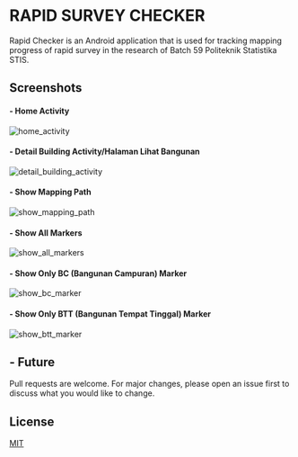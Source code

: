 # RAPID SURVEY CHECKER

Rapid Checker is an Android application that is used for tracking mapping progress of rapid survey in the research of Batch 59 Politeknik Statistika STIS.

## Screenshots
#### - Home Activity
![home_activity](http://i.ibb.co/TTr7tMp/home.png)

#### - Detail Building Activity/Halaman Lihat Bangunan
![detail_building_activity](http://i.ibb.co/s23WWDQ/halaman-bangunan.png)

#### - Show Mapping Path
![show_mapping_path](http://i.ibb.co/17MzZVx/lihat-jalur-mapping.png)

#### - Show All Markers
![show_all_markers](http://i.ibb.co/hdTWM6z/lihat-semua-titik-mapping.png)

#### - Show Only BC (Bangunan Campuran) Marker
![show_bc_marker](http://i.ibb.co/xg7JJLJ/lihat-bangunan-campuran.png)

#### - Show Only BTT (Bangunan Tempat Tinggal) Marker
![show_btt_marker](http://i.ibb.co/Zz8w9hz/lihat-bangunan-tempat-tinggal.png)

## - Future
Pull requests are welcome. For major changes, please open an issue first to discuss what you would like to change.


## License
[MIT](https://choosealicense.com/licenses/mit/)